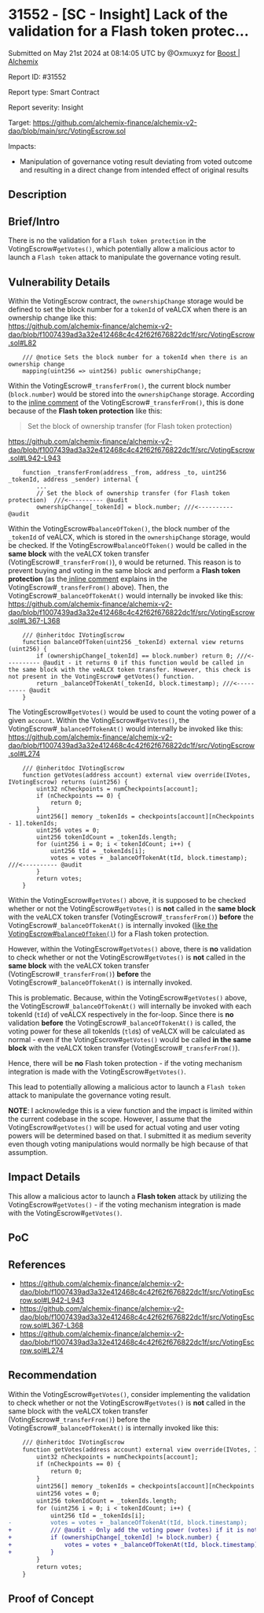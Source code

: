 # 31552 - \[SC - Insight] Lack of the validation for a Flash token protec...

Submitted on May 21st 2024 at 08:14:05 UTC by @Oxmuxyz for [Boost | Alchemix](https://immunefi.com/bounty/alchemix-boost/)

Report ID: #31552

Report type: Smart Contract

Report severity: Insight

Target: https://github.com/alchemix-finance/alchemix-v2-dao/blob/main/src/VotingEscrow.sol

Impacts:

* Manipulation of governance voting result deviating from voted outcome and resulting in a direct change from intended effect of original results

## Description

## Brief/Intro

There is no the validation for a `Flash token protection` in the VotingEscrow#`getVotes()`, which potentially allow a malicious actor to launch a `Flash token` attack to manipulate the governance voting result.

## Vulnerability Details

Within the VotingEscrow contract, the `ownershipChange` storage would be defined to set the block number for a `tokenId` of veALCX when there is an ownership change like this:\
https://github.com/alchemix-finance/alchemix-v2-dao/blob/f1007439ad3a32e412468c4c42f62f676822dc1f/src/VotingEscrow.sol#L82

```solidity
    /// @notice Sets the block number for a tokenId when there is an ownership change
    mapping(uint256 => uint256) public ownershipChange;
```

Within the VotingEscrow#`_transferFrom()`, the current block number (`block.number`) would be stored into the `ownershipChange` storage. According to the [inline comment](https://github.com/alchemix-finance/alchemix-v2-dao/blob/f1007439ad3a32e412468c4c42f62f676822dc1f/src/VotingEscrow.sol#L942) of the VotingEscrow#`_transferFrom()`, this is done because of the **Flash token protection** like this:

> Set the block of ownership transfer (for Flash token protection)

https://github.com/alchemix-finance/alchemix-v2-dao/blob/f1007439ad3a32e412468c4c42f62f676822dc1f/src/VotingEscrow.sol#L942-L943

```solidity
    function _transferFrom(address _from, address _to, uint256 _tokenId, address _sender) internal {
        ...
        // Set the block of ownership transfer (for Flash token protection)  ///<---------- @audit 
        ownershipChange[_tokenId] = block.number; ///<---------- @audit 
```

Within the VotingEscrow#`balanceOfToken()`, the block number of the `_tokenId` of veALCX, which is stored in the `ownershipChange` storage, would be checked. If the VotingEscrow#`balanceOfToken()` would be called in the **same block** with the veALCX token transfer (VotingEscrow#`_transferFrom()`), `0` would be returned. This reason is to prevent buying and voting in the same block and perform a **Flash token protection** (as the[ inline comment](https://github.com/alchemix-finance/alchemix-v2-dao/blob/f1007439ad3a32e412468c4c42f62f676822dc1f/src/VotingEscrow.sol#L942) explains in the VotingEscrow#`_transferFrom()` above). Then, the VotingEscrow#`_balanceOfTokenAt()` would internally be invoked like this:\
https://github.com/alchemix-finance/alchemix-v2-dao/blob/f1007439ad3a32e412468c4c42f62f676822dc1f/src/VotingEscrow.sol#L367-L368

```solidity
    /// @inheritdoc IVotingEscrow
    function balanceOfToken(uint256 _tokenId) external view returns (uint256) {
        if (ownershipChange[_tokenId] == block.number) return 0; ///<---------- @audit - it returns 0 if this function would be called in the same block with the veALCX token transfer. However, this check is not present in the VotingEscrow# getVotes() function.
        return _balanceOfTokenAt(_tokenId, block.timestamp); ///<---------- @audit 
    }
```

The VotingEscrow#`getVotes()` would be used to count the voting power of a given `account`. Within the VotingEscrow#`getVotes()`, the VotingEscrow#`_balanceOfTokenAt()` would internally be invoked like this: https://github.com/alchemix-finance/alchemix-v2-dao/blob/f1007439ad3a32e412468c4c42f62f676822dc1f/src/VotingEscrow.sol#L274

```solidity
    /// @inheritdoc IVotingEscrow
    function getVotes(address account) external view override(IVotes, IVotingEscrow) returns (uint256) {
        uint32 nCheckpoints = numCheckpoints[account];
        if (nCheckpoints == 0) {
            return 0;
        }
        uint256[] memory _tokenIds = checkpoints[account][nCheckpoints - 1].tokenIds;
        uint256 votes = 0;
        uint256 tokenIdCount = _tokenIds.length;
        for (uint256 i = 0; i < tokenIdCount; i++) {
            uint256 tId = _tokenIds[i];
            votes = votes + _balanceOfTokenAt(tId, block.timestamp); ///<---------- @audit 
        }
        return votes;
    }
```

Within the VotingEscrow#`getVotes()` above, it is supposed to be checked whether or not the VotingEscrow#`getVotes()` is **not** called in the **same block** with the veALCX token transfer (VotingEscrow#`_transferFrom()`) **before** the VotingEscrow#`_balanceOfTokenAt()` is internally invoked ([like the VotingEscrow#`balanceOfToken()`](https://github.com/alchemix-finance/alchemix-v2-dao/blob/f1007439ad3a32e412468c4c42f62f676822dc1f/src/VotingEscrow.sol#L367)) for a Flash token protection.

However, within the VotingEscrow#`getVotes()` above, there is **no** validation to check whether or not the VotingEscrow#`getVotes()` is **not** called in the **same block** with the veALCX token transfer (VotingEscrow#`_transferFrom()`) **before** the VotingEscrow#`_balanceOfTokenAt()` is internally invoked.

This is problematic. Because, within the VotingEscrow#`getVotes()` above, the VotingEscrow#`_balanceOfTokenAt()` will internally be invoked with each tokenId (`tId`) of veALCX respectively in the for-loop. Since there is **no** validation **before** the VotingEscrow#`_balanceOfTokenAt()` is called, the voting power for these all tokenIds (`tld`s) of veALCX will be calculated as normal - even if the VotingEscrow#`getVotes()` would be called **in the same block** with the veALCX token transfer (VotingEscrow#`_transferFrom()`).

Hence, there will be **no** Flash token protection - if the voting mechanism integration is made with the VotingEscrow#`getVotes()`.

This lead to potentially allowing a malicious actor to launch a `Flash token` attack to manipulate the governance voting result.

**NOTE**: I acknowledge this is a view function and the impact is limited within the current codebase in the scope. However, I assume that the VotingEscrow#`getVotes()` will be used for actual voting and user voting powers will be determined based on that. I submitted it as medium severity even though voting manipulations would normally be high because of that assumption.

## Impact Details

This allow a malicious actor to launch a **Flash token** attack by utilizing the VotingEscrow#`getVotes()` - if the voting mechanism integration is made with the VotingEscrow#`getVotes()`.

## PoC

## References

* https://github.com/alchemix-finance/alchemix-v2-dao/blob/f1007439ad3a32e412468c4c42f62f676822dc1f/src/VotingEscrow.sol#L942-L943
* https://github.com/alchemix-finance/alchemix-v2-dao/blob/f1007439ad3a32e412468c4c42f62f676822dc1f/src/VotingEscrow.sol#L367-L368
* https://github.com/alchemix-finance/alchemix-v2-dao/blob/f1007439ad3a32e412468c4c42f62f676822dc1f/src/VotingEscrow.sol#L274

## Recommendation

Within the VotingEscrow#`getVotes()`, consider implementing the validation to check whether or not the VotingEscrow#`getVotes()` is **not** called in the same block with the veALCX token transfer (VotingEscrow#`_transferFrom()`) before the VotingEscrow#`_balanceOfTokenAt()` is internally invoked like this:

```diff
    /// @inheritdoc IVotingEscrow
    function getVotes(address account) external view override(IVotes, IVotingEscrow) returns (uint256) {
        uint32 nCheckpoints = numCheckpoints[account];
        if (nCheckpoints == 0) {
            return 0;
        }
        uint256[] memory _tokenIds = checkpoints[account][nCheckpoints - 1].tokenIds;
        uint256 votes = 0;
        uint256 tokenIdCount = _tokenIds.length;
        for (uint256 i = 0; i < tokenIdCount; i++) {
            uint256 tId = _tokenIds[i];
-           votes = votes + _balanceOfTokenAt(tId, block.timestamp);
+           /// @audit - Only add the voting power (votes) if it is not the same block.
+           if (ownershipChange[_tokenId] != block.number) {
+               votes = votes + _balanceOfTokenAt(tId, block.timestamp);
+           }
        }
        return votes;
    }
```

## Proof of Concept
